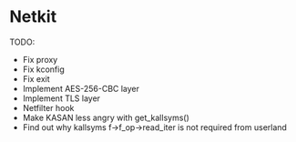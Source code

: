 # Netkit

TODO:
- Fix proxy
- Fix kconfig
- Fix exit
- Implement AES-256-CBC layer
- Implement TLS layer
- Netfilter hook
- Make KASAN less angry with get_kallsyms()
- Find out why kallsyms f->f_op->read_iter is not required from userland
